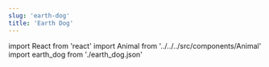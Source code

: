 ```yaml
---
slug: 'earth-dog'
title: 'Earth Dog'
---
```


import React from 'react'
import Animal from '../../../src/components/Animal'
import earth_dog from './earth_dog.json'

<Animal data={earth_dog} />
